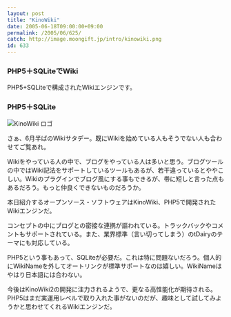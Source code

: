```yaml
---
layout: post
title: "KinoWiki"
date: 2005-06-18T09:00:00+09:00
permalink: /2005/06/625/
catch: http://image.moongift.jp/intro/kinowiki.png
id: 633
---
```

### PHP5＋SQLiteでWiki
  
PHP5+SQLiteで構成されたWikiエンジンです。  
<!--more-->  

### PHP5＋SQLite
  

![KinoWiki ロゴ](http://image.moongift.jp/intro/kinowiki.png "KinoWiki ロゴ")

  

さぁ、6月半ばのWikiサタデー。既にWikiを始めている人もそうでない人も合わせてご覧あれ。

  

Wikiをやっている人の中で、ブログをやっている人は多いと思う。ブログツールの中ではWiki記法をサポートしているツールもあるが、若干違っているとややこしい。Wikiのプラグインでブログ風にする事もできるが、帯に短しと言った点もあるだろう。もっと仲良くできないものだろうか。

  

本日紹介するオープンソース・ソフトウェアはKinoWiki、PHP5で開発されたWikiエンジンだ。

  

コンセプトの中にブログとの密接な連携が謳われている。トラックバックやコメントもサポートされている。また、業界標準（言い切ってしまう）のtDairyのテーマにも対応している。

  

PHP5という事もあって、SQLiteが必要だ。これは特に問題ないだろう。個人的にWikiNameを外してオートリンクが標準サポートなのは嬉しい。WikiNameはやはり日本語には合わない。

  

今後はKinoWiki2の開発に注力されるようで、更なる高性能化が期待される。PHP5はまだ実運用レベルで取り入れた事がないのだが、趣味として試してみようかと思わせてくれるWikiエンジンだ。

